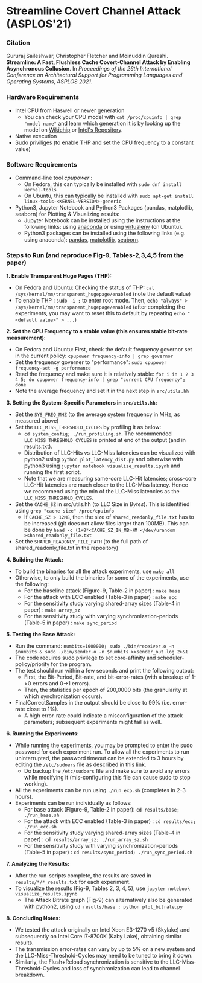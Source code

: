 # Streamline Covert Channel Attack (ASPLOS'21)

### Citation  
Gururaj Saileshwar, Christopher Fletcher and Moinuddin Qureshi. **Streamline: A Fast, Flushless Cache Covert-Channel Attack by Enabling Asynchronous Collusion**. In _Proceedings of the 26th International Conference on Architectural Support for Programming Languages and Operating Systems, ASPLOS 2021_.

### Hardware Requirements
* Intel CPU from Haswell or newer generation
    * You can check your CPU model with `cat /proc/cpuinfo | grep "model name"` and learn which generation it is by looking up the model on [Wikichip](http://wikichip.org) or [Intel's Repository](https://ark.intel.com).
* Native execution
* Sudo priviliges (to enable THP and set the CPU frequency to a constant value)  
  
### Software Requirements
* Command-line tool *cpupower* :
    * On Fedora, this can typically be installed with `sudo dnf install kernel-tools`
    * On Ubuntu, this can typically be installed with `sudo apt-get install linux-tools-<KERNEL-VERSION>-generic`
* Python3, Jupyter Notebook and Python3 Packages (pandas, matplotlib, seaborn) for Plotting & Visualizing results:
    * Jupyter Notebook can be installed using the instructions at the following links: using [anaconda](https://jupyter.readthedocs.io/en/latest/install/notebook-classic.html) or using [virtualenv](https://www.digitalocean.com/community/tutorials/how-to-set-up-jupyter-notebook-with-python-3-on-ubuntu-18-04) (on Ubuntu).
    * Python3 packages can be installed using the following links (e.g. using anaconda): [pandas](https://pandas.pydata.org/pandas-docs/stable/getting_started/install.html), [matplotlib](https://matplotlib.org/3.3.3/users/installing.html), [seaborn](https://seaborn.pydata.org/installing.html). 
    
### Steps to Run (and reproduce Fig-9, Tables-2,3,4,5 from the paper)

**1. Enable Transparent Huge Pages (THP):**
   - On Fedora and Ubuntu: Checking the status of THP: `cat /sys/kernel/mm/transparent_hugepage/enabled`   (note the default value)
   - To enable THP : `sudo -i ;` to enter root mode. Then, `echo "always" > /sys/kernel/mm/transparent_hugepage/enabled` (after completing the experiments, you may want to reset this to default by repeating `echo "<default value>" > ...`)

**2. Set the CPU Frequency to a stable value (this ensures stable bit-rate measurement):**
   - On Fedora and Ubuntu: First, check the default frequency governor set in the current policy: `cpupower frequency-info | grep governor`
   - Set the frequency governer to "performance":  `sudo cpupower frequency-set -g performance`
   - Read the frequency and make sure it is relatively stable: `for i in 1 2 3 4 5; do cpupower frequency-info | grep "current CPU frequency"; done`
   - Note the average frequency and set it in the next step in `src/utils.hh`

**3. Setting the System-Specific Parameters in `src/utils.hh`:**
   - Set the `SYS_FREQ_MHZ` (to the average system frequency in MHz, as measured above)
   - Set the `LLC_MISS_THRESHOLD_CYCLES` by profiling it as below: 
       - `cd system_config; ./run_profiling.sh`. The recommended `LLC_MISS_THRESHOLD_CYCLES` is printed at end of the output (and in results.txt).
       - Distribution of LLC-Hits vs LLC-Miss latencies can be visualized with python2 using `python plot_latency_dist.py` and otherwise with python3 using `jupyter notebook visualize_results.ipynb` and running the first script.
       - Note that we are measuring same-core LLC-Hit latencies; cross-core LLC-Hit latencies are much closer to the LLC-Miss latency. Hence we recommend using the min of the LLC-Miss latencies as the `LLC_MISS_THRESHOLD_CYCLES`.  
   - Set the `CACHE_SZ` in src/utils.hh (to LLC Size in _Bytes_). This is identified using `grep "cache size" /proc/cpuinfo`
       - If `CACHE_SZ > 12MB`, then the size of `shared_readonly_file.txt` has to be increased (git does not allow files larger than 100MB). This can be done by `head -c (1+8*<CACHE_SZ_IN_MB>)M </dev/urandom >shared_readonly_file.txt`
   - Set the `SHARED_READONLY_FILE_PATH` (to the full path of shared_readonly_file.txt in the repository)
   
**4. Building the Attack:**
   - To build the binaries for all the attack experiments, use `make all`
   - Otherwise, to only build the binaries for some of the experiments, use the following:
       - For the baseline attack (Figure-9, Table-2 in paper) : `make base`
       - For the attack with ECC enabled (Table-3 in paper) : `make ecc`
       - For the sensitivity study varying shared-array sizes (Table-4 in paper) : `make array_sz`
       - For the sensitivity study with varying synchronization-periods (Table-5 in paper) : `make sync_period`

**5. Testing the Base Attack:**
   - Run the command: `numbits=1000000; sudo ./bin/receiver.o -n $numbits & sudo ./bin/sender.o -n $numbits >>sender_out.log 2>&1`
   - The code requires sudo privilege to set core-affinity and scheduler-policy/priority for the program.
   - The test should run within a few seconds and print the following output:
       - First, the Bit-Period, Bit-rate, and bit-error-rates (with a breakup of 1->0 errors and 0->1 errors).
       - Then, the statistics per epoch of 200,0000 bits (the granularity at which synchronization occurs).
   - FinalCorrectSamples in the output should be close to 99% (i.e. error-rate close to 1%).
       - A high error-rate could indicate a misconfiguration of the attack parameters; subsequent experiments might fail as well.  
   
**6. Running the Experiments:**
   - While running the experiments, you may be prompted to enter the sudo password for each experiment run. To allow all the experiments to run uninterrupted, the password timeout can be extended to 3 hours by editing the `/etc/sudoers` file as described in this [link](https://www.tecmint.com/set-sudo-password-timeout-session-longer-linux/).
       - Do backup the `/etc/sudoers` file and make sure to avoid any errors while modifying it (mis-configuring this file can cause sudo to stop working).
   - All the experiments can be run using `./run_exp.sh` (completes in 2-3 hours).
   - Experiments can be run individually as follows:
       - For base attack (Figure-9, Table-2 in paper): `cd results/base; ./run_base.sh`
       - For the attack with ECC enabled (Table-3 in paper) : `cd results/ecc; ./run_ecc.sh`
       - For the sensitivity study varying shared-array sizes (Table-4 in paper) : `cd results/array_sz; ./run_array_sz.sh`
       - For the sensitivity study with varying synchronization-periods (Table-5 in paper) : `cd results/sync_period; ./run_sync_period.sh`

**7. Analyzing the Results:**
   - After the run-scripts complete, the results are saved in `results/*/*_results.txt` for each experiment.
   - To visualize the results (Fig-9, Tables 2, 3, 4, 5), use `jupyter notebook visualize_results.ipynb`
       - The Attack Bitrate graph (Fig-9) can alternatively also be generated with python2, using `cd results/base ; python plot_bitrate.py`


**8. Concluding Notes:**
   - We tested the attack originally on Intel Xeon E3-1270 v5 (Skylake) and subsequently on Intel Core i7-8700K (Kaby Lake), obtaining similar results.
   - The transmission error-rates can vary by up to 5% on a new system and the LLC-Miss-Threshold-Cycles may need to be tuned to bring it down.
   - Similarly, the Flush+Reload synchronization is sensitive to the LLC-Miss-Threshold-Cycles and loss of synchronization can lead to channel breakdown.